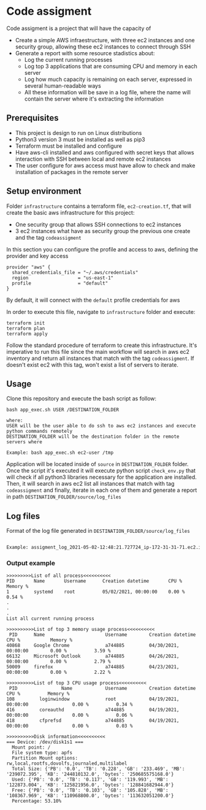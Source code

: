# Code assigment

Code assigment is a project that will have the capacity of
- Create a simple AWS infraestructure, with three ec2 instances and one security group, allowing these ec2 instances to connect through SSH
- Generate a report with some resource stadistics about:
    - Log the current running processes
    - Log top 3 applications that are consuming CPU and memory in each server
    - Log how much capacity is remaining on each server, expressed in several human-readable ways
    - All these information will be save in a log file, where the name will contain the server where it's extracting the information

## Prerequisites
- This project is design to run on Linux distributions
- Python3 version 3 must be installed as well as pip3
- Terraform must be installed and configure
- Have aws-cli installed and aws configured with secret keys that allows interaction with SSH between local and remote ec2 instances
- The user configure for aws access must have allow to check and make installation of packages in the remote server

## Setup environment
Folder ```infrastructure``` contains a terraform file, ```ec2-creation.tf```, that will create the basic aws infrastructure for this project:
- One security group that allows SSH connections to ec2 instances
- 3 ec2 instances what have as security group the previous one create and the tag ```codeassigment```

In this section you can configure the profile and access to aws, defining the provider and key access
```
provider "aws" {
  shared_credentials_file = "~/.aws/credentials"
  region                  = "us-east-1"
  profile                 = "default"
}
```
By default, it will connect with the ```default``` profile credentials for aws

In order to execute this file, navigate to ```infrastructure``` folder and execute:
```
terraform init 
terraform plan
terraform apply
```
Follow the standard procedure of terraform to create this infrastructure. It's imperative to run this file since the main workflow will search in aws ec2 inventory and return all instances that match with the tag ```codeassigment```. If doesn't exist ec2 with this tag, won't exist a list of servers to iterate.

## Usage
Clone this repository and execute the bash script as follow:

```
bash app_exec.sh USER /DESTINATION_FOLDER

where:
USER will be the user able to do ssh to aws ec2 instances and execute python commands remotely
DESTINATION_FOLDER will be the destination folder in the remote servers where 

Example: bash app_exec.sh ec2-user /tmp

```
Application will be located inside of ```source``` in ```DESTINATION_FOLDER``` folder. Once the script it's executed it will execute python script ```check_env.py``` that will check if all python3 libraries necessary for the application are installed. Then, it will search in aws ec2 list all instances that match with tag ```codeassigment``` and finally, iterate in each one of them and generate a report in path ```DESTINATION_FOLDER/source/log_files```

## Log files
Format of the log file generated in ```DESTINATION_FOLDER/source/log_files```

```assigment_log_TIMESTAMP_EXECUTION_MOMENT_IP_SERVER.txt

Example: assigment_log_2021-05-02-12:48:21.727724_ip-172-31-31-71.ec2.internal.txt

``` 
### Output example
```
>>>>>>>>>List of all process<<<<<<<<<<
PID       Name       Username      Creation datetime       CPU %     Memory %
1         systemd    root          05/02/2021, 00:00:00    0.00 %    0.54 %
.
.
.
List all current running process

>>>>>>>>>>List of top 3 memory usage process<<<<<<<<<<
 PID 	  Name		                Username		Creation datetime			CPU %			Memory %
40868	  Google Chrome	            a744885         04/30/2021, 00:00:00		0.00 %			3.59 %
66132	  Microsoft Outlook			a744885			04/26/2021, 00:00:00	    0.00 %			2.79 %
50009	  firefox				    a744885			04/23/2021, 00:00:00		0.00 %			2.22 %

>>>>>>>>>>List of top 3 CPU usage process<<<<<<<<<<
 PID 		        Name    		Username	    Creation datetime			         CPU %			Memory %
108			loginwindow				root			04/19/2021, 00:00:00				0.00 %			0.34 %
416			coreauthd				a744885			04/19/2021, 00:00:00				0.00 %			0.06 %
418			cfprefsd				a744885			04/19/2021, 00:00:00				0.00 %			0.03 %

>>>>>>>>>>Disk information<<<<<<<<<<
=== Device: /dev/disk1s1 ===
  Mount point: /
  File system type: apfs
  Partition Mount options: rw,local,rootfs,dovolfs,journaled,multilabel
  Total Size: {'PB': '0.0', 'TB': '0.228', 'GB': '233.469', 'MB': '239072.395', 'KB': '244810132.0', 'bytes': '250685575168.0'}
  Used: {'PB': '0.0', 'TB': '0.117', 'GB': '119.993', 'MB': '122873.004', 'KB': '125821956.0', 'bytes': '128841682944.0'}
  Free: {'PB': '0.0', 'TB': '0.103', 'GB': '105.828', 'MB': '108367.969', 'KB': '110968800.0', 'bytes': '113632051200.0'}
  Percentage: 53.10%
```